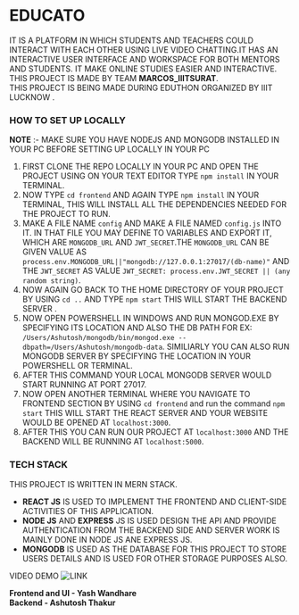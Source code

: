 # **EDUCATO**

  IT IS A PLATFORM IN WHICH STUDENTS AND TEACHERS COULD INTERACT WITH EACH OTHER USING LIVE VIDEO CHATTING.IT HAS AN INTERACTIVE USER INTERFACE AND WORKSPACE FOR BOTH MENTORS AND STUDENTS. IT MAKE ONLINE STUDIES EASIER AND INTERACTIVE.<br>
  THIS PROJECT IS MADE BY TEAM **MARCOS_IIITSURAT**.<br>
  THIS PROJECT IS BEING MADE DURING EDUTHON ORGANIZED BY IIIT LUCKNOW .
  
 ### HOW TO SET UP LOCALLY
  **NOTE** :- MAKE SURE YOU HAVE NODEJS AND MONGODB INSTALLED IN YOUR PC BEFORE SETTING UP LOCALLY IN YOUR PC
  
  1. FIRST CLONE THE REPO LOCALLY IN YOUR PC AND OPEN THE PROJECT USING ON YOUR TEXT EDITOR TYPE `npm install` IN YOUR TERMINAL.
  2. NOW TYPE `cd frontend` AND AGAIN TYPE `npm install` IN YOUR TERMINAL, THIS WILL INSTALL ALL THE DEPENDENCIES NEEDED FOR THE PROJECT TO RUN.
  3. MAKE A FILE NAME `config` AND MAKE A FILE NAMED `config.js` INTO IT. IN THAT FILE YOU MAY DEFINE TO VARIABLES AND EXPORT IT, WHICH ARE `MONGODB_URL` AND `JWT_SECRET`.THE `MONGODB_URL` CAN BE GIVEN VALUE AS `process.env.MONGODB_URL||"mongodb://127.0.0.1:27017/(db-name)"` AND THE `JWT_SECRET` AS VALUE `JWT_SECRET: process.env.JWT_SECRET || (any random string)`.
  4. NOW AGAIN GO BACK TO THE HOME DIRECTORY OF YOUR PROJECT BY USING `cd ..` AND TYPE `npm start` THIS WILL START THE BACKEND SERVER .
  5. NOW OPEN POWERSHELL IN WINDOWS AND RUN MONGOD.EXE BY SPECIFYING ITS LOCATION AND ALSO THE DB PATH FOR EX: `/Users/Ashutosh/mongodb/bin/mongod.exe --dbpath=/Users/Ashutosh/mongodb-data`. SIMILIARLY YOU CAN ALSO RUN MONGODB SERVER BY SPECIFYING THE LOCATION IN YOUR POWERSHELL OR TERMINAL.
  6. AFTER THIS COMMAND YOUR LOCAL MONGODB SERVER WOULD START RUNNING AT PORT 27017.
  7. NOW OPEN ANOTHER TERMINAL WHERE YOU NAVIGATE TO FRONTEND SECTION BY USING `cd frontend` and run the command `npm start` THIS WILL START THE REACT SERVER AND YOUR WEBSITE WOULD BE OPENED AT `localhost:3000`.
  8. AFTER THIS YOU CAN RUN OUR PROJECT AT `localhost:3000` AND THE BACKEND WILL BE RUNNING AT `localhost:5000`.
  
 ### TECH STACK 
 
  THIS PROJECT IS WRITTEN IN MERN STACK.
  - **REACT JS** IS USED TO IMPLEMENT THE FRONTEND AND CLIENT-SIDE ACTIVITIES OF THIS APPLICATION.
  - **NODE JS** AND **EXPRESS** JS IS USED DESIGN THE API AND PROVIDE AUTHENTICATION FROM THE BACKEND SIDE AND SERVER WORK IS MAINLY DONE IN NODE JS ANE EXPRESS JS.
  - **MONGODB** IS USED AS THE DATABASE FOR THIS PROJECT TO STORE USERS DETAILS AND IS USED FOR OTHER STORAGE PURPOSES ALSO.
  
  VIDEO DEMO ![LINK](https://www.youtube.com/watch?v=BiM0F43FGLk)
  
  **Frontend and UI - Yash Wandhare**<br>
  **Backend - Ashutosh Thakur**
